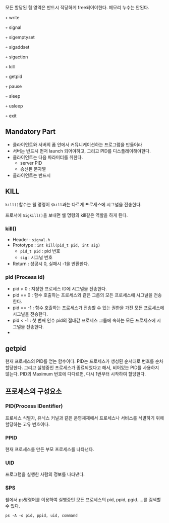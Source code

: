 모든 할당된 힙 영역은 반드시 적당하게 free되어야한다. 메모리 누수는 안된다.



◦ write 

◦ signal 

◦ sigemptyset 

◦ sigaddset 

◦ sigaction 

◦ kill 

◦ getpid 



◦ pause 

◦ sleep 

◦ usleep

◦ exit







## Mandatory Part

* 클라이언트와 서버의 폼 안에서 커뮤니케이션하는 프로그램을 만들어라
* 서버는 반드시 먼저 launch 되어야하고, 그리고 PID를 디스플레이해야한다.
* 클라이언트는 다음 파라미터를 취한다.
  * server PID
  * 송신된 문자열
* 클라이언트는 반드시 



## KILL 

`kill()`함수는 쉘 명령어 `$kill`과는 다르게 프로세스에 시그널을 전송한다. 

프로서에 `Sigkill()`을 보내면 쉘 명령의 kill같은 역할을 하게 된다.



### kill()

* Header : `signal.h`
* Prototype : `int kill(pid_t pid, int sig)`
  * `pid_t pid` : pid 번호
  * `sig` : 시그널 번호
* Return : 성공시 0, 실패시 -1을 반환한다.



### pid (Process id)

* pid > 0 : 지정한 프로세스 ID에 시그널을 전송한다.
* pid == 0 : 함수 호출하는 프로세스와 같은 그룹의 모든 프로세스에 시그널을 전송한다.
* pid == -1 : 함수 호출하는 프로세스가 전송할 수 있는 권한을 가진 모든 프로세스에 시그널을 전송한다.
* pid < -1 : 첫 번째 인수 pid의 절대값 프로세스 그룹에 속하는 모든 프로세스에 시그널을 전송한다.
* 





## getpid

현재 프로세스의 PID를 얻는 함수이다. PID는 프로세스가 생성된 순서대로 번호를 순차 할당한다. 그리고 실행중인 프로세스가 종료되었다고 해서, 비어있는 PID를 사용하지 않는다. PID의 Maximum 번호에 다다르면, 다시 1번부터 시작하여 할당한다.







## 프로세스의 구성요소



### PID(Process IDentifier)

프로세스 식별자, 유닉스 커널과 같은 운영체제에서 프로세스나 서비스를 식별하기 위해 할당하는 고유 번호이다.



### PPID

현재 프로세스를 만든 부모 프로세스를 나타낸다.



### UID

프로그램을 실행한 사람의 정보를 나타낸다.



### $PS

쉘에서 ps명령어를 이용하여 실행중인 모든 프로세스의 pid, ppid, pgid.....를 검색할 수 있다.

`ps -A -o pid, ppid, uid, command`

### 





































